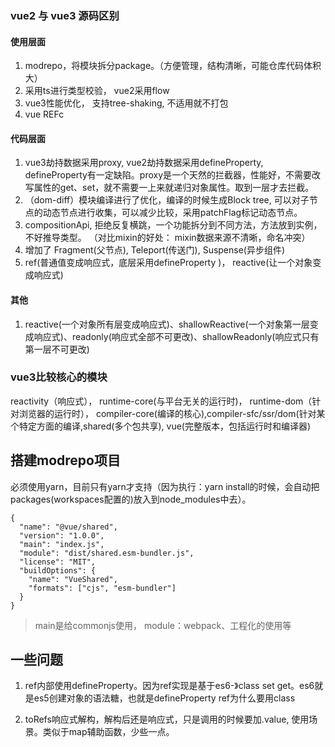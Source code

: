 ### vue2 与 vue3 源码区别

#### 使用层面
1. modrepo，将模块拆分package。（方便管理，结构清晰，可能仓库代码体积大）
2. 采用ts进行类型校验， vue2采用flow
3. vue3性能优化， 支持tree-shaking, 不适用就不打包
4. vue REFc

#### 代码层面
1. vue3劫持数据采用proxy, vue2劫持数据采用defineProperty, defineProperty有一定缺陷。proxy是一个天然的拦截器，性能好，不需要改写属性的get、set，就不需要一上来就递归对象属性。取到一层才去拦截。
2. （dom-diff）模块编译进行了优化，编译的时候生成Block tree, 可以对子节点的动态节点进行收集，可以减少比较，采用patchFlag标记动态节点。
3. compositionApi, 拒绝反复横跳，一个功能拆分到不同方法，方法放到实例，不好推导类型。 （对比mixin的好处： mixin数据来源不清晰，命名冲突）
4. 增加了 Fragment(父节点), Teleport(传送门), Suspense(异步组件)
5. ref(普通值变成响应式，底层采用defineProperty )， reactive(让一个对象变成响应式)

#### 其他
1. reactive(一个对象所有层变成响应式)、shallowReactive(一个对象第一层变成响应式)、readonly(响应式全部不可更改)、shallowReadonly(响应式只有第一层不可更改)

### vue3比较核心的模块
reactivity（响应式）， runtime-core(与平台无关的运行时)， runtime-dom（针对浏览器的运行时）， compiler-core(编译的核心),compiler-sfc/ssr/dom(针对某个特定方面的编译,shared(多个包共享), vue(完整版本，包括运行时和编译器) 


## 搭建modrepo项目
必须使用yarn，目前只有yarn才支持（因为执行：yarn install的时候，会自动把packages(workspaces配置的)放入到node_modules中去）。

```
{
  "name": "@vue/shared",
  "version": "1.0.0",
  "main": "index.js",
  "module": "dist/shared.esm-bundler.js",
  "license": "MIT",
  "buildOptions": {
    "name": "VueShared",
    "formats": ["cjs", "esm-bundler"]
  }
}
```
> main是给commonjs使用， module：webpack、工程化的使用等

## 一些问题

1. ref内部使用defineProperty。因为ref实现是基于es6-》class set get。es6就是es5创建对象的语法糖，也就是defineProperty
ref为什么要用class

2. toRefs响应式解构，解构后还是响应式，只是调用的时候要加.value, 使用场景。类似于map辅助函数，少些一点。
